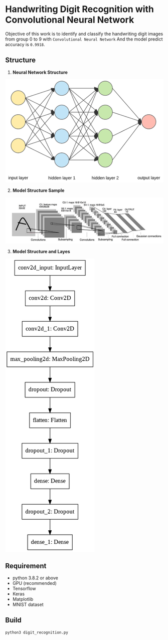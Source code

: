 # Handwriting Digit Recognition with Convolutional Neural Network
Objective of this work is to identify and classify the handwriting digit images from group 0 to 9 with ```Convolutional Neural Network``` 
And the model predict accuracy is ```0.9918```.


## Structure
1. **Neural Network Structure**

![](img/neural_network.png)

2. **Model Structure Sample**

![](img/cnn_structure.jpeg)

3. **Model Structure and Layes**

![.](img/model.png)


## Requirement
  - python 3.8.2 or above
  - GPU (recommended)
  - Tensorflow
  - Keras
  - Matplotlib
  - MNIST dataset
  
## Build
```
python3 digit_recognition.py
```

